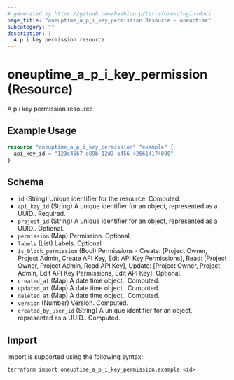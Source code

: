 ```yaml
---
# generated by https://github.com/hashicorp/terraform-plugin-docs
page_title: "oneuptime_a_p_i_key_permission Resource - oneuptime"
subcategory: ""
description: |-
  A p i key permission resource
---
```


# oneuptime_a_p_i_key_permission (Resource)

A p i key permission resource

## Example Usage

```terraform
resource "oneuptime_a_p_i_key_permission" "example" {
  api_key_id = "123e4567-e89b-12d3-a456-426614174000"
}
```

## Schema

- `id` (String) Unique identifier for the resource. Computed.
- `api_key_id` (String) A unique identifier for an object, represented as a UUID.. Required.
- `project_id` (String) A unique identifier for an object, represented as a UUID.. Optional.
- `permission` (Map) Permission. Optional.
- `labels` (List) Labels. Optional.
- `is_block_permission` (Bool) Permissions - Create: [Project Owner, Project Admin, Create API Key, Edit API Key Permissions], Read: [Project Owner, Project Admin, Read API Key], Update: [Project Owner, Project Admin, Edit API Key Permissions, Edit API Key]. Optional.
- `created_at` (Map) A date time object.. Computed.
- `updated_at` (Map) A date time object.. Computed.
- `deleted_at` (Map) A date time object.. Computed.
- `version` (Number) Version. Computed.
- `created_by_user_id` (String) A unique identifier for an object, represented as a UUID.. Computed.

## Import

Import is supported using the following syntax:

```shell
terraform import oneuptime_a_p_i_key_permission.example <id>
```
